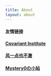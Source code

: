 ```yaml
---
title: About
layout: about
---
```


#### 友情链接

#### **[Covariant Institute](http://covariant.cn/)**

#### **[风一点也不澈](https://bavelee.cn/)**

#### **[Mystery0の小站](http://www.mystery0.vip/)**

